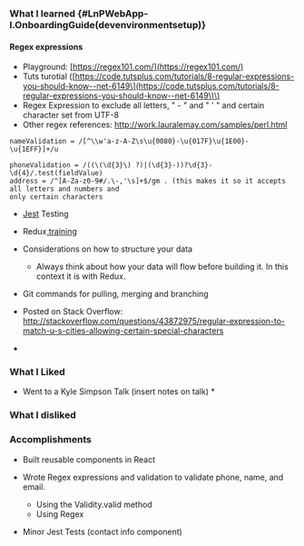 ### What I learned {#LnPWebApp-I.OnboardingGuide(devenvironmentsetup)}

#### Regex expressions

* Playground: [https://regex101.com/](https://regex101.com/) 
* Tuts turotial \([https://code.tutsplus.com/tutorials/8-regular-expressions-you-should-know--net-6149\](https://code.tutsplus.com/tutorials/8-regular-expressions-you-should-know--net-6149\)\) 
* Regex Expression to exclude all letters,  " - " and " ' " and certain character set from UTF-8
* Other regex references: http://work.lauralemay.com/samples/perl.html

```
nameValidation = /[^\\w'a-z-A-Z\s\u{0080}-\u{017F}\u{1E00}-\u{1EFF}]+/u

phoneValidation = /((\(\d{3}\) ?)|(\d{3}-))?\d{3}-\d{4}/.test(fieldValue)
address = /^[A-Za-z0-9#/.\-,'\s]+$/gm . (this makes it so it accepts all letters and numbers and 
only certain characters
```

* [Jest](http://facebook.github.io/jest/) Testing
* Redux[ training](https://www.gitbook.com/book/nfinley/react-notes/edit#/edit/master/chapter1.md?_k=so23lf)
* Considerations on how to structure your data

  * Always think about how your data will flow before building it. In this context it is with Redux. 

* Git commands for pulling, merging and branching

* Posted on Stack Overflow: http://stackoverflow.com/questions/43872975/regular-expression-to-match-u-s-cities-allowing-certain-special-characters

* 
### What I Liked

* Went to a Kyle Simpson Talk \(insert notes on talk\)
  * 

### 

### What I disliked

### 

### Accomplishments

* Built reusable components in React

* Wrote Regex expressions and validation to validate phone, name, and email.

  * Using the Validity.valid method
  * Using Regex

* Minor Jest Tests \(contact info component\)



